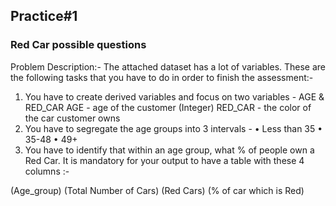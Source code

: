 ## Practice#1

### Red Car possible questions 
Problem Description:-
The attached dataset has a lot of variables.
These are the following tasks that you have to do in order to finish the assessment:- 
1. You have to create derived variables and focus on two variables - AGE & RED_CAR
AGE - age of the customer (Integer)
RED_CAR - the color of the car customer owns
2. You have to segregate the age groups into 3 intervals -
•	Less than 35
•	35-48
•	49+
3. You have to identify that within an age group, what % of people own a Red Car.
It is mandatory for your output to have a table  with these 4 columns :- 
 
 (Age_group)	(Total Number of Cars)	(Red Cars)	(% of car which is Red)
